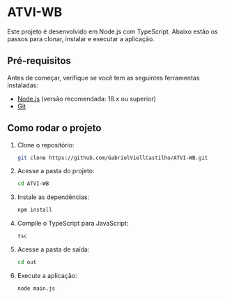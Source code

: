 # ATVI-WB

Este projeto é desenvolvido em Node.js com TypeScript. Abaixo estão os passos para clonar, instalar e executar a aplicação.

## Pré-requisitos

Antes de começar, verifique se você tem as seguintes ferramentas instaladas:

- [Node.js](https://nodejs.org/) (versão recomendada: 18.x ou superior)
- [Git](https://git-scm.com/)

## Como rodar o projeto

1. Clone o repositório:
   ```bash
   git clone https://github.com/GabrielViellCastilho/ATVI-WB.git
   ```

2. Acesse a pasta do projeto:
   ```bash
   cd ATVI-WB
   ```

3. Instale as dependências:
   ```bash
   npm install
   ```

4. Compile o TypeScript para JavaScript:
   ```bash
   tsc
   ```

5. Acesse a pasta de saída:
   ```bash
   cd out
   ```

6. Execute a aplicação:
   ```bash
   node main.js
   ```